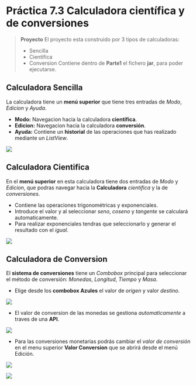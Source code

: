 
# Práctica 7.3 Calculadora científica y de conversiones

> **Proyecto**
> El proyecto esta construido por 3 tipos de calculadoras:
> - Sencilla
> - Cientifica
> - Conversion
> Contiene dentro de **Parte1** el fichero **jar**, para poder ejecutarse.

## Calculadora Sencilla

La calculadora tiene un **menú superior** que tiene tres entradas de *Modo*, *Edicion* y *Ayuda*.

- **Modo:** Navegacion hacia la calculadora **científica**.
- **Edicion:** Navegacion hacia la calculadora **conversión**. 
- **Ayuda:** Contiene un **historial** de las operaciones que has realizado mediante un *ListView*.

![](media/calculadora_sencilla_apagada.png) 


## Calculadora Cientifica

En el **menú superior** en esta calculadora tiene dos entradas de *Modo* y *Edicion*,
que podras navegar hacia la **Calculadora** *cientifica* y la de *conversiones*.

- Contiene las operaciones trigonométricas y exponenciales.
- Introduce el valor y al seleccionar *seno*, *coseno* y *tangente* se calculará automaticamente.
- Para realizar exponenciales tendras que seleccionarlo y generar el resultado con el *igual*.

![](media/calculadora_cientifica.png) 


## Calculadora de Conversion

El **sistema de conversiones** tiene un *Combobox* principal para seleccionar el método de conversión: *Monedas*, *Longitud*, *Tiempo* y *Masa*. 

- Elige desde los **combobox Azules** el valor de *origen* y valor *destino*.

![](media/calculadora_conversion.png) 

- El valor de conversion de las monedas se gestiona *automaticamente* a traves de una **API**.

![](media/calculadora_conversion_Combobox_monedas.png) 

- Para las conversiones monetarias podrás cambiar el *valor de conversión* en el menu superior **Valor Conversion** que se abrirá desde el menú Edición.

![](media/calculadora_conversion_edicion_Valor.png) 

![](media/calculadora_conversion_Edicion_ajuste_cambio_moneda.png) 
